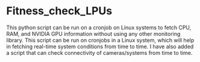 # Fitness_check_LPUs
This python script can be run on a cronjob on Linux systems to fetch CPU, RAM, and NVIDIA GPU information without using any other monitoring library.
This script can be run on cronjobs in a Linux system, which will help in fetching real-time system conditions from time to time.
I have also added a script that can check connectivity of cameras/systems from time to time.
